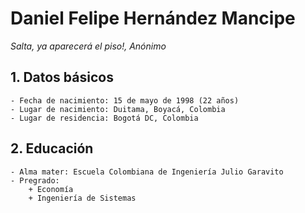 # Daniel Felipe Hernández Mancipe

*Salta, ya aparecerá el piso!, Anónimo*

## 1. Datos básicos
	- Fecha de nacimiento: 15 de mayo de 1998 (22 años)
	- Lugar de nacimiento: Duitama, Boyacá, Colombia
	- Lugar de residencia: Bogotá DC, Colombia
## 2. Educación
	- Alma mater: Escuela Colombiana de Ingeniería Julio Garavito
	- Pregrado:
		+ Economía
		+ Ingeniería de Sistemas
